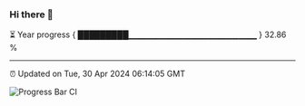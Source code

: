 ### Hi there 👋

⏳ Year progress { █████████▁▁▁▁▁▁▁▁▁▁▁▁▁▁▁▁▁▁▁▁▁ } 32.86 %

---

⏰ Updated on Tue, 30 Apr 2024 06:14:05 GMT

![Progress Bar CI](https://github.com/liununu/liununu/workflows/Progress%20Bar%20CI/badge.svg)
